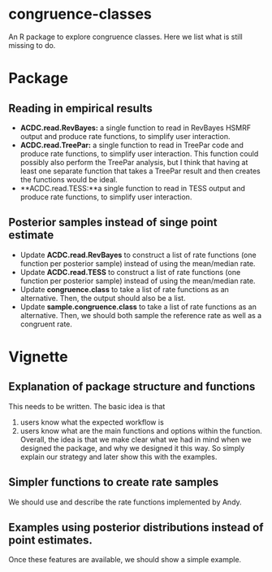 # congruence-classes
An R package to explore congruence classes. Here we list what is still missing to do.

# Package

## Reading in empirical results

- **ACDC.read.RevBayes:** a single function to read in RevBayes HSMRF output and produce rate functions, to simplify user interaction.
- **ACDC.read.TreePar:** a single function to read in TreePar code and produce rate functions, to simplify user interaction. This function could possibly also perform the TreePar analysis, but I think that having at least one separate function that takes a TreePar result and then creates the functions would be ideal.
- **ACDC.read.TESS:**a single function to read in TESS output and produce rate functions, to simplify user interaction.

## Posterior samples instead of singe point estimate

- Update **ACDC.read.RevBayes** to construct a list of rate functions (one function per posterior sample) instead of using the mean/median rate.
- Update **ACDC.read.TESS** to construct a list of rate functions (one function per posterior sample) instead of using the mean/median rate.
- Update **congruence.class** to take a list of rate functions as an alternative. Then, the output should also be a list.
- Update **sample.congruence.class** to take a list of rate functions as an alternative. Then, we should both sample the reference rate as well as a congruent rate.


# Vignette

## Explanation of package structure and functions

This needs to be written. The basic idea is that
1. users know what the expected workflow is
2. users know what are the main functions and options within the function.
Overall, the idea is that we make clear what we had in mind when we designed the package, and why we designed it this way. So simply explain our strategy and later show this with the examples.


## Simpler functions to create rate samples

We should use and describe the rate functions implemented by Andy.


## Examples using posterior distributions instead of point estimates.

Once these features are available, we should show a simple example.
